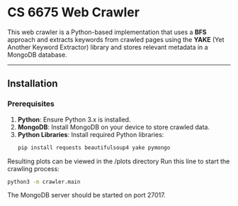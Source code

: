 # CS 6675 Web Crawler

This web crawler is a Python-based implementation that uses a **BFS** approach and extracts keywords from crawled pages using the **YAKE** (Yet Another Keyword Extractor) library and stores relevant metadata in a MongoDB database.

---
## Installation

### Prerequisites
1. **Python**: Ensure Python 3.x is installed.
2. **MongoDB**: Install MongoDB on your device to store crawled data.
4. **Python Libraries**:
   Install required Python libraries:
   ```bash
   pip install requests beautifulsoup4 yake pymongo
   ```
Resulting plots can be viewed in the /plots directory
Run this line to start the crawling process:
```bash
python3 -m crawler.main
```
The MongoDB server should be started on port 27017.
